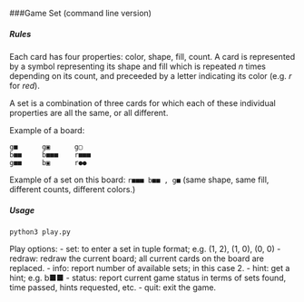 ###Game Set (command line version)

##### Rules
Each card has four properties: color, shape, fill, count. A card is represented by a symbol representing its shape and fill which is repeated _n_ times depending on its count, and preceeded by a letter indicating its color (e.g. _r_ for _red_). 

A set is a combination of three cards for which each of these individual properties are all the same, or all different. 

Example of a board:
~~~~
g■  	g▣  	g▢
b■■ 	b■■■	r■■■
g■■ 	b▣  	r●●
~~~~

Example of a set on this board: `r■■■ b■■ , g■` (same shape, same fill, different counts, different colors.)
##### Usage
`python3 play.py`

Play options:
	 - set: to enter a set in tuple format; e.g. (1, 2), (1, 0), (0, 0)
	 - redraw: redraw the current board; all current cards on the board are replaced.
	 - info: report number of available sets; in this case 2. 
	 - hint: get a hint; e.g. b■■ 
	 - status: report current game status in terms of sets found, time passed, hints requested, etc. 
	 - quit: exit the game.

